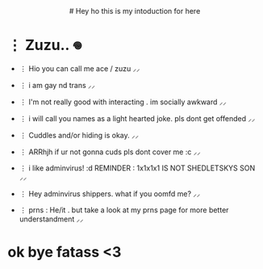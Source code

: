 <div /align="center">
# Hey ho this is my intoduction for here
</div>

# ⋮ Zuzu.. 𖦹

- ⋮ Hio you can call me ace / zuzu ⸝⸝

- ⋮ i am gay nd trans ⸝⸝

- ⋮ I'm not really good with interacting . im socially awkward ⸝⸝

- ⋮ i will call you names as a light hearted joke. pls dont get offended ⸝⸝

- ⋮ Cuddles and/or hiding is okay. ⸝⸝

- ⋮ ARRhjh if ur not gonna cuds pls dont cover me :c ⸝⸝

- ⋮ i like adminvirus! :d REMINDER : 1x1x1x1 IS NOT SHEDLETSKYS SON ⸝⸝

- ⋮ Hey adminvirus shippers. what if you oomfd me? ⸝⸝

- ⋮ prns : He/it . but take a look at my prns page for more better understandment ⸝⸝

# ok bye fatass <3
<!--
**zuzuthelightning/zuzuthelightning** is a ✨ _special_ ✨ repository because its `README.md` (this file) appears on your GitHub profile.

Here are some ideas to get you started:

- 🔭 I’m currently working on ...
- 🌱 I’m currently learning ...
- 👯 I’m looking to collaborate on ...
- 🤔 I’m looking for help with ...
- 💬 Ask me about ...
- 📫 How to reach me: ...
- 😄 Pronouns: ...
- ⚡ Fun fact: ...
-->
